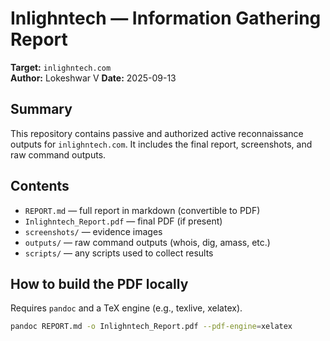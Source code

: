 # Inlighntech — Information Gathering Report

**Target:** `inlighntech.com`  
**Author:** Lokeshwar V
**Date:** 2025-09-13

## Summary
This repository contains passive and authorized active reconnaissance outputs for `inlighntech.com`. It includes the final report, screenshots, and raw command outputs.

## Contents
- `REPORT.md` — full report in markdown (convertible to PDF)
- `Inlighntech_Report.pdf` — final PDF (if present)
- `screenshots/` — evidence images
- `outputs/` — raw command outputs (whois, dig, amass, etc.)
- `scripts/` — any scripts used to collect results

## How to build the PDF locally
Requires `pandoc` and a TeX engine (e.g., texlive, xelatex).

```bash
pandoc REPORT.md -o Inlighntech_Report.pdf --pdf-engine=xelatex
